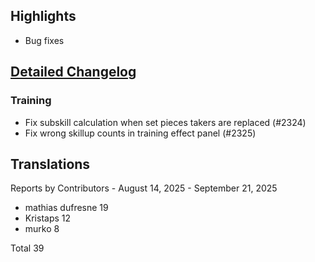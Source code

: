 ## Highlights

* Bug fixes

## [Detailed Changelog](https://github.com/ho-dev/HattrickOrganizer/milestone/31)

### Training
* Fix subskill calculation when set pieces takers are replaced (#2324)
* Fix wrong skillup counts in training effect panel (#2325)


## Translations

Reports by Contributors - August 14, 2025 - September 21, 2025

* mathias dufresne 19
* Kristaps 12
* murko 8

Total 39